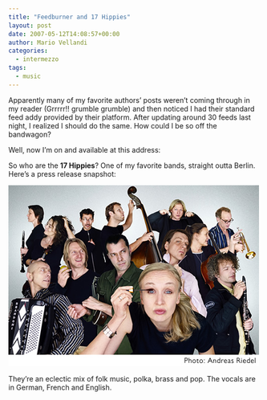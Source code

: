 ```yaml
---
title: "Feedburner and 17 Hippies"
layout: post
date: 2007-05-12T14:08:57+00:00
author: Mario Vellandi
categories:
  - intermezzo
tags:
  - music
---
```

Apparently many of my favorite authors&#8217; posts weren&#8217;t coming through in my reader (Grrrrr!! grumble grumble) and then noticed I had their standard feed addy provided by their platform. After updating around 30 feeds last night, I realized I should do the same. How could I be so off the bandwagon?

Well, now I&#8217;m on and available at this address:

So who are the **17 Hippies**? One of my favorite bands, straight outta Berlin. Here&#8217;s a press release snapshot:

<img src="/images/2008/17hippies.jpg" />

They&#8217;re an eclectic mix of folk music, polka, brass and pop. The vocals are in German, French and English.
